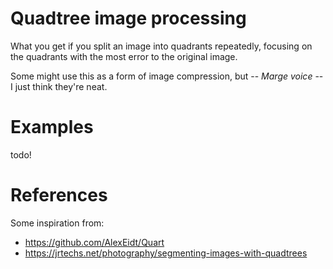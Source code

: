# Quadtree image processing

What you get if you split an image into quadrants repeatedly, focusing on the quadrants with the most error to the original image.

Some might use this as a form of image compression, but -- *Marge voice* -- I just think they're neat.

# Examples

todo!

# References

Some inspiration from:
- https://github.com/AlexEidt/Quart
- https://jrtechs.net/photography/segmenting-images-with-quadtrees
